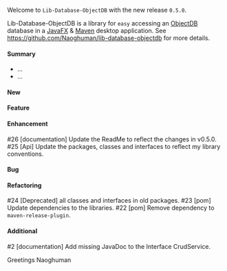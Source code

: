 Welcome to `Lib-Database-ObjectDB` with the new release `0.5.0`.

Lib-Database-ObjectDB is a library for `easy` accessing an [ObjectDB] database in 
a [JavaFX] &amp; [Maven] desktop application. See https://github.com/Naoghuman/lib-database-objectdb 
for more details.


#### Summary
* ...
* ...



#### New



#### Feature



#### Enhancement
#26 [documentation] Update the ReadMe to reflect the changes in v0.5.0.
#25 [Api] Update the packages, classes and interfaces to reflect my library conventions.



#### Bug



#### Refactoring
#24 [Deprecated] all classes and interfaces in old packages.
#23 [pom] Update dependencies to the libraries.
#22 [pom] Remove dependency to `maven-release-plugin`.



#### Additional
#2 [documentation] Add missing JavaDoc to the Interface CrudService.



Greetings
Naoghuman



[//]: # (Issues which will be integrated in this release)



[//]: # (Links)
[JavaFX]:http://docs.oracle.com/javase/8/javase-clienttechnologies.htm
[Maven]:http://maven.apache.org/
[ObjectDB]:http://www.objectdb.com/
